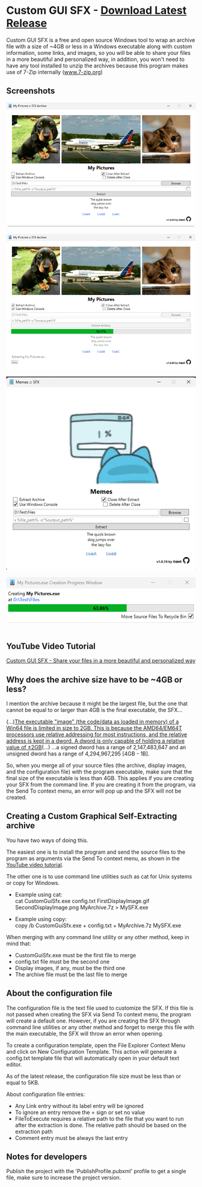 # Custom GUI SFX - [Download Latest Release](https://)
Custom GUI SFX is a free and open source Windows tool to wrap an archive file with a size of ~4GB or less in a Windows executable along with custom information, some links, and images, so you will be able to share your files in a more beautiful and personalized way, in addition, you won't need to have any tool installed to unzip the archives because this program makes use of 7-Zip internally (www.7-zip.org)

## Screenshots
![](screenshots/Screenshot.png)<br/><br/>
![](screenshots/Screenshot%20-%20Extracting.png)<br/><br/>
<img src="screenshots/04.%20GIF.gif?raw=true" width="583px"><br/><br/>
![](screenshots/03.%20Creation%20Progress%20Window.png)<br/><br/>

## YouTube Video Tutorial
[Custom GUI SFX - Share your files in a more beautiful and personalized way](https://www.youtube.com/watch?v=)

## Why does the archive size have to be ~4GB or less?
I mention the archive because it might be the largest file, but the one that cannot be equal to or larger than 4GB is the final executable, the SFX…

(...)[The executable "image" (the code/data as loaded in memory) of a Win64 file is limited in size to 2GB. This is because the AMD64/EM64T processors use relative addressing for most instructions, and the relative address is kept in a dword. A dword is only capable of holding a relative value of ±2GB](http://www.godevtool.com/GoasmHelp/64bits.htm#diffe)(...)
...a signed dword has a range of 2,147,483,647 and an unsigned dword has a range of 4,294,967,295 [4GB - 1B].

So, when you merge all of your source files (the archive, display images, and the configuration file) with the program executable, make sure that the final size of the executable is less than 4GB. This applies if you are creating your SFX from the command line. If you are creating it from the program, via the Send To context menu, an error will pop up and the SFX will not be created.

## Creating a Custom Graphical Self-Extracting archive
You have two ways of doing this.

The easiest one is to install the program and send the source files to the program as arguments via the Send To context menu, as shown in the [YouTube video tutorial](https://www.youtube.com/watch?v=).

The other one is to use command line utilities such as cat for Unix systems or copy for Windows.

- Example using cat:<br/>
	cat CustomGuiSfx.exe config.txt FirstDisplayImage.gif SecondDisplayImage.png MyArchive.7z > MySFX.exe
	
- Example using copy:<br/>
	copy /b CustomGuiSfx.exe + config.txt + MyArchive.7z MySFX.exe

When merging with any command line utility or any other method, keep in mind that:
* CustomGuiSfx.exe must be the first file to merge
* config.txt file must be the second one
* Display images, if any, must be the third one
* The archive file must be the last file to merge

## About the configuration file
The configuration file is the text file used to customize the SFX. If this file is not passed when creating the SFX via Send To context menu, the program will create a default one. However, if you are creating the SFX through command line utilities or any other method and forget to merge this file with the main executable, the SFX will throw an error when opening.

To create a configuration template, open the File Explorer Context Menu and click on New Configuration Template. This action will generate a config.txt template file that will automatically open in your default text editor.

As of the latest release, the configuration file size must be less than or equal to 5KB.

About configuration file entries:
* Any Link entry without its label entry will be ignored
* To ignore an entry remove the = sign or set no value
* FileToExecute requires a relative path to the file that you want to run after the extraction is done. The relative path should be based on the extraction path
* Comment entry must be always the last entry

## Notes for developers
Publish the project with the 'PublishProfile.pubxml' profile to get a single file, make sure to increase the project version.
